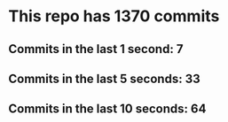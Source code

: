 # This repo has 1370 commits

## Commits in the last 1 second: 7
## Commits in the last 5 seconds: 33
## Commits in the last 10 seconds: 64
